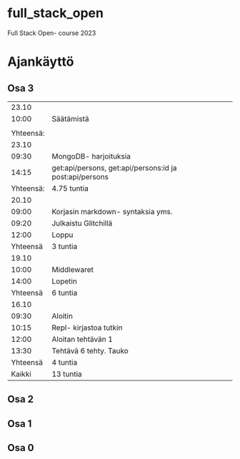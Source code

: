 # full_stack_open
Full Stack Open- course 2023

# Ajankäyttö



## Osa 3

<table>
<tbody>
<tr><td>23.10</td><td></td></tr>
<tr><td>10:00</td><td>Säätämistä</td></tr>
<tr><td></td><td></td></tr>
<tr><td>Yhteensä:</td><td></td></tr>

<tr><td>23.10</td><td></td></tr>
<tr><td>09:30</td><td>MongoDB- harjoituksia</td></tr>
<tr><td>14:15</td><td>get:api/persons, get:api/persons:id ja post:api/persons</td></tr>
<tr><td>Yhteensä:</td><td>4.75 tuntia</td></tr>

<tr><td>20.10</td><td></td></tr>
<tr><td>09:00</td><td>Korjasin markdown- syntaksia yms.</td></tr>
<tr><td>09:20</td><td>Julkaistu Glitchillä</td></tr>
<tr><td>12:00</td><td>Loppu</td></tr>
<tr><td>Yhteensä</td><td>3 tuntia</td></tr>

<tr><td>19.10</td><td></td></tr>
<tr><td>10:00</td><td>Middlewaret</td></tr>
<tr><td>14:00</td><td>Lopetin</td></tr>
<tr><td>Yhteensä</td><td>6 tuntia</td></tr>

<tr><td>16.10</td><td></td></tr>
<tr><td>09:30</td><td>Aloitin</td></tr>
<tr><td>10:15</td><td>Repl- kirjastoa tutkin</td></tr>
<tr><td>12:00</td><td>Aloitan tehtävän 1</td></tr>
<tr><td>13:30</td><td>Tehtävä 6 tehty. Tauko</td></tr>
<tr><td>Yhteensä</td><td>4 tuntia</td></tr>
<tr><td>Kaikki</td><td>13 tuntia</td></tr>
</tbody>
</table>

## Osa 2
## Osa 1
## Osa 0
